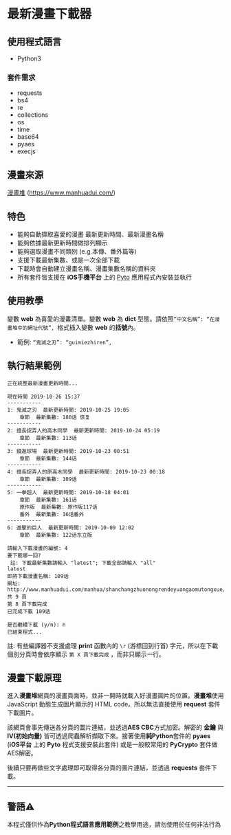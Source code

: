 #  最新漫畫下載器

## 使用程式語言
- Python3

### 套件需求
- requests
- bs4
- re
- collections
- os
- time
- base64
- pyaes
- execjs

## 漫畫來源
 [漫畫堆](https://www.manhuadui.com/) (https://www.manhuadui.com/)
 
## 特色
- 能夠自動擷取喜愛的漫畫 最新更新時間、最新漫畫名稱
- 能夠依據最新更新時間做排列顯示
- 能夠選取漫畫不同類別 (e.g.本傳、番外篇等)
- 支援下載最新集數、或是一次全部下載
- 下載時會自動建立漫畫名稱、漫畫集數名稱的資料夾
- 所有套件皆支援在 **iOS手機平台** 上的 [Pyto](https://apps.apple.com/tw/app/pyto-python-3-7/id1436650069) 應用程式內安裝並執行

## 使用教學
變數 **web** 為喜愛的漫畫清單。變數 **web** 為 **dict** 型態。請依照`”中文名稱”: “在漫畫堆中的網址代號”, `格式插入變數 **web** 的**括號**內。
    
- 範例: `“鬼滅之刃”: “guimiezhiren”, `

## 執行結果範例

```no-highlight
正在統整最新漫畫更新時間...

現在時間 2019-10-26 15:37
-----------
1: 鬼滅之刃  最新更新時間: 2019-10-25 19:05
    章節  最新集數: 180话 恢复
-----------
2: 擅長捉弄人的高木同學  最新更新時間: 2019-10-24 05:19
    章節  最新集數: 113话
-----------
3: 錢進球場  最新更新時間: 2019-10-23 00:51
    章節  最新集數: 144话
-----------
4: 擅長捉弄人的原高木同學  最新更新時間: 2019-10-23 00:18
    章節  最新集數: 109话
-----------
5: 一拳超人  最新更新時間: 2019-10-18 04:01
    章節  最新集數: 161话
    原作版  最新集數: 原作版117话
    番外  最新集數: 16话番外
-----------
6: 進擊的巨人  最新更新時間: 2019-10-09 12:02
    章節  最新集數: 122话东立版

請輸入下載漫畫的編號: 4
要下載哪一回?
 註: 下載最新集數請輸入 "latest"; 下載全部請輸入 "all"
latest
即將下載漫畫名稱: 109话
網址: http://www.manhuadui.com/manhua/shanchangzhuonongrendeyuangaomutongxue/418543.html
共 9 頁
第 8 頁下載完成
已完成下載 109话

是否繼續下載 (y/n): n
已結束程式...
```
註: 有些編譯器不支援處理 **print** 函數內的 `\r` (游標回到行首) 字元，所以在下載個別分頁時會依序顯示 `第 X 頁下載完成` ，而非只顯示一行。

## 漫畫下載原理
進入**漫畫堆**網頁的漫畫頁面時，並非一開時就載入好漫畫圖片的位置。**漫畫堆**使用 JavaScript 動態生成圖片顯示的 HTML code。所以無法直接使用 **request** 套件下載圖片。

該網頁會事先傳送各分頁的圖片連結，並透過**AES CBC**方式加密。解密的 **金鑰** 與 **IV(初始向量)** 皆可透過爬蟲解析擷取下來。接著使用**純Python**套件的 **pyaes** (**iOS平台** 上的 **Pyto** 程式支援安裝此套件) 或是一般較常用的 **PyCrypto** 套件做AES解密。

後續只要再做些文字處理即可取得各分頁的圖片連結，並透過 **requests** 套件下載。

---

## 警語⚠️
本程式僅供作為**Python程式語言應用範例**之教學用途，請勿使用於任何非法行為
